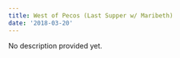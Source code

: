 ```yaml
---
title: West of Pecos (Last Supper w/ Maribeth)
date: '2018-03-20'
---
```


No description provided yet.
